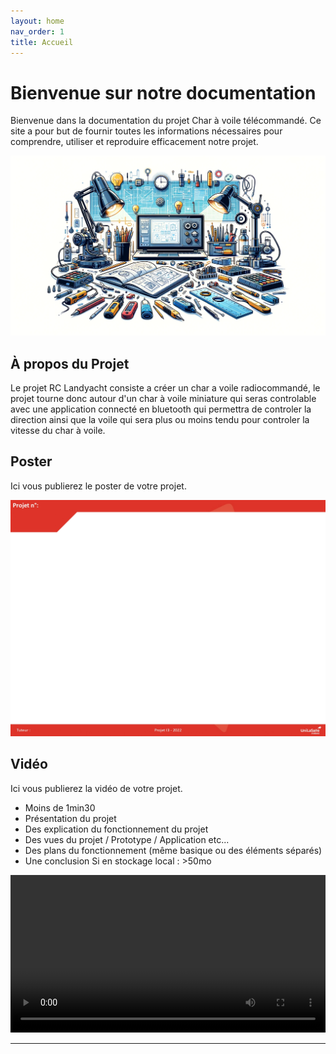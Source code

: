 ```yaml
---
layout: home
nav_order: 1
title: Accueil
---
```


# Bienvenue sur notre documentation

Bienvenue dans la documentation du projet Char à voile télécommandé. Ce site a pour but de fournir toutes les informations nécessaires pour comprendre, utiliser et reproduire efficacement notre projet.

![Illustration vectorielle colorée avec un fond blanc, montrant un atelier équipé pour un projet de conception mécanique, électronique et informatique](images/illustration.png)

## À propos du Projet

Le projet RC Landyacht consiste a créer un char a voile radiocommandé, le projet tourne donc autour d'un char à voile miniature qui seras controlable avec une application connecté en bluetooth qui permettra de controler la direction ainsi que la voile qui sera plus ou moins tendu pour controler la vitesse du char à voile.

## Poster

Ici vous publierez le poster de votre projet.

![Poster projet](images/poster.jpg)

## Vidéo

Ici vous publierez la vidéo de votre projet. 
- Moins de 1min30
- Présentation du projet 
- Des explication du fonctionnement du projet
- Des vues du projet / Prototype / Application etc... 
- Des plans du fonctionnement (même basique ou des éléments séparés)
- Une conclusion
Si en stockage local : >50mo

<video src="images/intro_amiens.mp4" controls title="Title"  style="width: 100%;"></video>

---